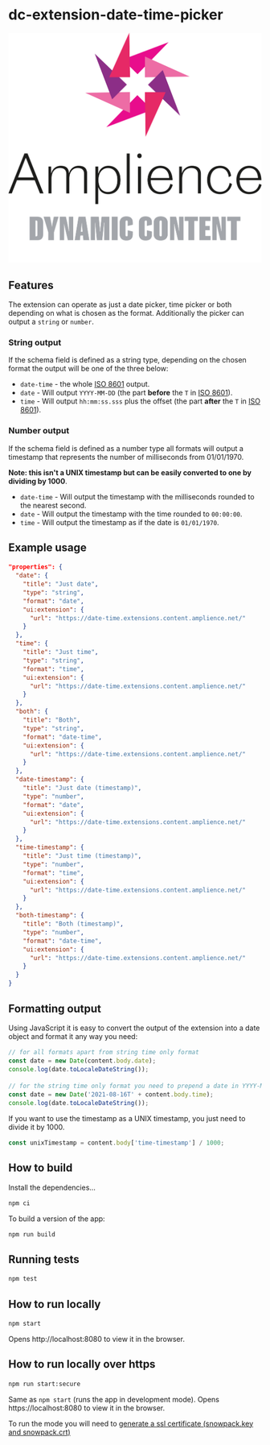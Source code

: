 # dc-extension-date-time-picker

[![Amplience Dynamic Content](media/header.png)](https://amplience.com/dynamic-content)

## Features

The extension can operate as just a date picker, time picker or both depending on what is chosen as the format. Additionally the picker can output a `string` or `number`.

### String output

If the schema field is defined as a string type, depending on the chosen format the output will be one of the three below:

- `date-time` - the whole [ISO 8601](https://en.wikipedia.org/wiki/ISO_8601) output.
- `date` - Will output `YYYY-MM-DD` (the part **before** the `T` in [ISO 8601](https://en.wikipedia.org/wiki/ISO_8601)).
- `time` - Will output `hh:mm:ss.sss` plus the offset (the part **after** the `T` in [ISO 8601](https://en.wikipedia.org/wiki/ISO_8601)).

### Number output

If the schema field is defined as a number type all formats will output a timestamp that represents the number of milliseconds from 01/01/1970.

**Note: this isn't a UNIX timestamp but can be easily converted to one by dividing by 1000**.

- `date-time` - Will output the timestamp with the milliseconds rounded to the nearest second.
- `date` - Will output the timestamp with the time rounded to `00:00:00`.
- `time` - Will output the timestamp as if the date is `01/01/1970`.

## Example usage

```json
"properties": {
  "date": {
    "title": "Just date",
    "type": "string",
    "format": "date",
    "ui:extension": {
      "url": "https://date-time.extensions.content.amplience.net/"
    }
  },
  "time": {
    "title": "Just time",
    "type": "string",
    "format": "time",
    "ui:extension": {
      "url": "https://date-time.extensions.content.amplience.net/"
    }
  },
  "both": {
    "title": "Both",
    "type": "string",
    "format": "date-time",
    "ui:extension": {
      "url": "https://date-time.extensions.content.amplience.net/"
    }
  },
  "date-timestamp": {
    "title": "Just date (timestamp)",
    "type": "number",
    "format": "date",
    "ui:extension": {
      "url": "https://date-time.extensions.content.amplience.net/"
    }
  },
  "time-timestamp": {
    "title": "Just time (timestamp)",
    "type": "number",
    "format": "time",
    "ui:extension": {
      "url": "https://date-time.extensions.content.amplience.net/"
    }
  },
  "both-timestamp": {
    "title": "Both (timestamp)",
    "type": "number",
    "format": "date-time",
    "ui:extension": {
      "url": "https://date-time.extensions.content.amplience.net/"
    }
  }
}
```

## Formatting output

Using JavaScript it is easy to convert the output of the extension into a date object and format it any way you need:

```javascript
// for all formats apart from string time only format
const date = new Date(content.body.date);
console.log(date.toLocaleDateString());

// for the string time only format you need to prepend a date in YYYY-MM-DD format with a T seperator
const date = new Date('2021-08-16T' + content.body.time);
console.log(date.toLocaleDateString());
```

If you want to use the timestamp as a UNIX timestamp, you just need to divide it by 1000.

```javascript
const unixTimestamp = content.body['time-timestamp'] / 1000;
```

## How to build

Install the dependencies...

```bash
npm ci
```

To build a version of the app:

```bash
npm run build
```

## Running tests

```bash
npm test
```

## How to run locally

```bash
npm start
```

Opens http://localhost:8080 to view it in the browser.

## How to run locally over https

```bash
npm run start:secure
```

Same as `npm start` (runs the app in development mode).
Opens https://localhost:8080 to view it in the browser.

To run the mode you will need to [generate a ssl certificate (snowpack.key and snowpack.crt)](https://www.snowpack.dev/#https%2Fhttp2)
